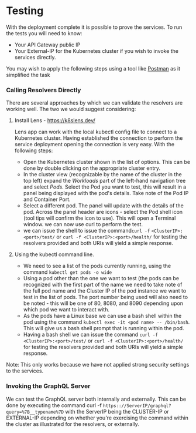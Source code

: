 # Testing

With the deployment complete it is possible to prove the services.  To run the tests you will need to know:

- Your API Gateway public IP
- Your External-IP for the Kubernetes cluster if you wish to invoke the services directly.

You may wish to apply the following steps using a tool like [Postman](https://www.postman.com/) as it simplified the task

### Calling Resolvers Directly

There are several approaches by which we can validate the resolvers are working well. The two we would suggest considering:

1. Install Lens - https://k8slens.dev/

   Lens app can work with the local kubectl config file to connect to a Kubernetes cluster. Having established the connection to perform the service deployment opening the connection is very easy. With the following steps:

   - Open the Kubernetes cluster shown in the list of options. This can be done by double clicking on the appropriate cluster entry.
   - In the cluster view (recognizable by the name of the cluster in the top left) expand the *Workloads* part of the left-hand navigation tree and select *Pods*. Select the Pod you want to test, this will result in a panel being displayed with the pod's details. Take note of the Pod IP and Container Port.
   - Select a different pod. The panel will update with the details of the pod. Across the panel header are icons - select the Pod shell icon (tool tips will confirm the icon to use). This will open a Terminal window. we can now use curl to perform the test.
   -  we can issue the shell to issue the command`curl -f` `<ClusterIP>:<port>/test/`  or `curl -f <ClusterIP>:<port>/health/` for testing the resolvers provided and both URIs will yield a simple response.

2. Using the kubectl command line.

   - We need to see a list of the pods currently running, using the command `kubectl get pods -o wide`
   - Using a pod other than the one we want to test (the pods can be recognized with the first part of the name we need to take note of the full pod name and the Cluster IP of the pod instance we want to test in the list of pods. The port number being used will also need to be noted - this will be one of 80, 8080, and 8090 depending upon which pod we want to interact with.
   - As the pods have a Linux base we can use a bash shell within the pod using the command `kubectl exec -it <pod name> -- /bin/bash`. This will give us a bash shell prompt that is running within the pod.
   - Having a bash shell we can issue the command `curl -f` `<ClusterIP>:<port>/test/`  or `curl -f <ClusterIP>:<port>/health/` for testing the resolvers provided and both URIs will yield a simple response.

Note: This only works because we have not applied strong security settings to the services.

### Invoking the GraphQL Server

We can test the GraphQL server both internally and externally. This can be done by executing the command curl -f `https:://ServerIP/graphql?query=%7B__typename%7D` with the ServerIP being the CLUSTER-IP or EXTERNAL-IP depending on whether you're exercising the command within the cluster as illustrated for the resolvers, or externally.